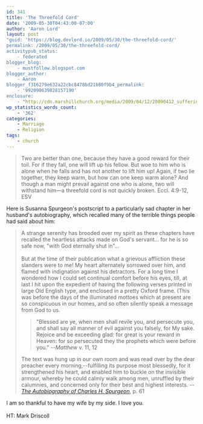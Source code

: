 ```yaml
---
id: 341
title: 'The Threefold Cord'
date: '2009-05-30T04:43:00-07:00'
author: 'Aaron Lord'
layout: post
"guid: 'https://blog.devlord.io/2009/05/30/the-threefold-cord/'
permalink: /2009/05/30/the-threefold-cord/
activitypub_status:
    - federated
blogger_blog:
    - mustfollow.blogspot.com
blogger_author:
    - Aaron
blogger_f316279e632a22cbc8478bd21b80f9b4_permalink:
    - '992090639828157190'
enclosure:
    - "http://cdn.marshillchurch.org/media/2009/04/12/20090412_suffering-to-serve_audio.mp3\n36062469\naudio/mpeg\n"
wp_statistics_words_count:
    - '362'
categories:
    - Marriage
    - Religion
tags:
    - church
---
```


<blockquote>Two are better than one, because they have a good reward for their toil. For if they fall, one will lift up his fellow. But woe to him who is alone when he falls and has not another to lift him up! Again, if two lie together, they keep warm, but how can one keep warm alone? And though a man might prevail against one who is alone, two will withstand him—a threefold cord is not quickly broken. Eccl. 4:9-12, ESV</blockquote>Here is Susanna Spurgeon's postscript to a particularly sad chapter in her husband's autobiography, which recalled many of the terrible things people had said about him:<br /><blockquote>A strange serenity has brooded over my spirit as these chapters have recalled the heartless attacks made on God's servant... for he is so safe now, "with God eternally shut in"...<br /><br />But at the time of their publication what a grievous affliction these slanders were to me! My heart alternately sorrowed over him, and flamed with indignation against his detractors. For a long time I wondered how I could set continual comfort before his eyes, till, at last I hit upon the expedient of having the following verses printed in large Old English type, and enclosed in a pretty Oxford frame.  (This was before the days of the illuminated mottoes which at present are so conspicuous in our homes, and so often silently speak a message from God to us.<br /><blockquote>"Blessed are ye, when men shall revile you, and persecute you, and shall say all manner of evil against you falsely, for My sake. Rejoice and be exceeding glad: for great is your reward in Heaven: for so persecuted they the prophets which were before you." --<i>Matthew</i> v. 11, 12</blockquote>The text was hung up in our own room and was read over by the dear preacher every morning,--fulfilling its purpose most blessedly, for it strengthened his heart, and enabled him to buckle on the invisible armour, whereby he could calmly walk among men, unruffled by their calumnies, and concerned only for their best and highest interests.  --<a href="http://books.google.com/books?id=KJQEAAAAYAAJ&amp;dq=spurgeon%20autobiography&amp;client=firefox-a&amp;pg=PA61&amp;ci=54,329,856,865&amp;source=bookclip"><i>The Autobiography of Charles H. Spurgeon</i></a>, p. 61</blockquote>I am so thankful to have my wife by my side.  I love you.<br /><br />HT: <span class="removed_link" title="http://cdn.marshillchurch.org/media/2009/04/12/20090412_suffering-to-serve_audio.mp3">Mark Driscoll</span><div class="blogger-post-footer"></div>